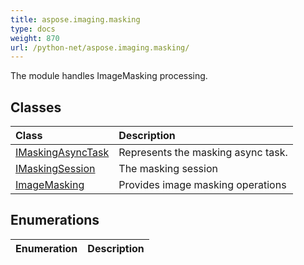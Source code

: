 ```yaml
---
title: aspose.imaging.masking
type: docs
weight: 870
url: /python-net/aspose.imaging.masking/
---
```



The module handles ImageMasking processing.

## **Classes**
| **Class** | **Description** |
| :- | :- |
| [IMaskingAsyncTask](/imaging/python-net/aspose.imaging.masking/imaskingasynctask/) | Represents the masking async task. |
| [IMaskingSession](/imaging/python-net/aspose.imaging.masking/imaskingsession/) | The masking session |
| [ImageMasking](/imaging/python-net/aspose.imaging.masking/imagemasking/) | Provides image masking operations |
## **Enumerations**
| **Enumeration** | **Description** |
| :- | :- |
